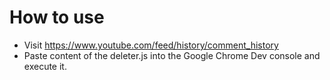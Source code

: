 
# How to use
* Visit https://www.youtube.com/feed/history/comment_history 
* Paste content of the deleter.js into the Google Chrome Dev console and execute it. 
